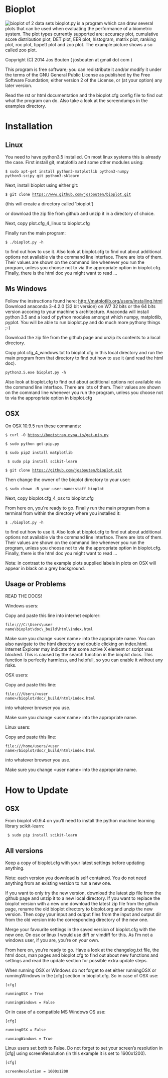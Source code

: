 Bioplot
=======

![bioplot of 2 data sets](https://github.com/josbouten/bioplot/blob/master/examples/showcase_zoo_plot.png "bioplot of 2 data sets")
bioplot.py is a program which can draw several plots that can be used
when evaluating the performance of a biometric system. 
The plot types currently supported are:
accuracy plot, cumulative score distribution plot, DET plot, EER plot, histogram, matrix plot,
ranking plot, roc plot, tippett plot and zoo plot.
The example picture shows a so called zoo plot.
 
Copyright (C) 2014 Jos Bouten ( josbouten at gmail dot com )

This program is free software; you can redistribute it and/or modify
it under the terms of the GNU General Public License as published by
the Free Software Foundation; either version 2 of the License, or
(at your option) any later version.

Read the rst or html documentation and the bioplot.cfg config file to find out what the program can do.
Also take a look at the screendumps in the examples directory.

Installation
============

Linux
-----
You need to have python3.5 installed. On most linux systems this is already the case.
First install git, matplotlib and some other modules using:

<code>$ sudo apt-get install python3-matplotlib python3-numpy python3-scipy git python3-sklearn</code>

Next, install bioplot using either git:

<code>$ git clone https://www.github.com/josbouten/bioplot.git</code>

(this will create a directory called 'bioplot')

or download the zip file from github and unzip it in a directory of choice.

Next, copy plot.cfg_4_linux to bioplot.cfg

Finally run the main program: 

<code>$ ./bioplot.py -h</code>

to find out how to use it.
Also look at bioplot.cfg to find out about additional options not available
via the command line interface. There are lots of them.  Their values are shown on the
command line whenever you run the program, unless you choose not to via the appropriate
option in bioplot.cfg. Finally, there is the html doc you might want to read ...

Ms Windows
----------
Follow the instructions found here: http://matplotlib.org/users/installing.html
Download anaconda 3-4.2.0 (32 bit version) on W7 32 bits or the 64 bits version accoring to your machine's architecture.
Anaconda will install python 3.5 and a load of python modules amongst which numpy, matplotlib, pyplot.
You will be able to run bioplot.py and do much more pythony things ;-)

Download the zip file from the github page and unzip its contents to a local directory.

Copy plot.cfg_4_windows.txt to bioplot.cfg in this local directory and run the main 
program from that directory to find out how to use it (and read the html doc).


<code>python3.5.exe bioplot.py -h</code>

Also look at bioplot.cfg to find out about additional options not available
via the command line interface. There are lots of them. Their values are shown on the
command line whenever you run the program, unless you choose not to via the appropriate
option in bioplot.cfg

OSX
---
On OSX 10.9.5 run these commands:

<code>$ curl -O https://bootstrap.pypa.io/get-pip.py</code>

<code>$ sudo python get-pip.py</code>

<code>$ sudo pip2 install matplotlib</code>

<code> $ sudo pip install scikit-learn </code>

<code>$ git clone https://github.com/josbouten/bioplot.git</code>

Then change the owner of the bioplot directory to your user:

<code>$ sudo chown -R your-user-name:staff bioplot</code>

Next, copy bioplot.cfg_4_osx to bioplot.cfg

From here on, you're ready to go.
Finally run the main program from a terminal from within the directory where you installed it: 

<code>$ ./bioplot.py -h</code>

to find out how to use it.
Also look at bioplot.cfg to find out about additional options not available
via the command line interface.  There are lots of them.  Their values are shown on the
command line whenever you run the program, unless you choose not to via the appropriate
option in bioplot.cfg. Finally, there is the html doc you might want to read ...
   
Note: in contrast to the example plots supplied labels in plots on OSX will appear in
black on a grey background.

Usage or Problems
-----------------
READ THE DOCS!

Windows users:

Copy and paste this line into internet explorer:

<code>file:///C:\Users\user name\bioplot\doc\\_build\html\index.html</code>

Make sure you change \<user name\> into the appropriate name.
You can also navigate to the html directory and double clicking on index.html.
Internet Explorer may indicate that some active X element or script was blocked.
This is caused by the search function in the bioplot docs. This function is perfectly 
harmless, and helpfull, so you can enable it without any risks.

OSX users:

Copy and paste this line:

<code>file:///Users/\<user name\>/bioplot/doc/\_build/html/index.html</code>

into whatever browser you use.

Make sure you change \<user name\> into the appropriate name.

Linux users:

Copy and paste this line:

<code>file:///home/users/\<user name\>/bioplot/doc/\_build/html/index.html</code>

into whatever browser you use.

Make sure you change \<user name\> into the appropriate name.

How to Update
=============

OSX
---
From bioplot v0.9.4 on you’ll need to install the python machine learning library scikit-learn:

<code> $ sudo pip install scikit-learn </code>

All versions
------------
Keep a copy of bioplot.cfg with your latest settings before updating anything.

Note: each version you download is self contained. You do not need anything from an existing version to run a new one.

If you want to only try the new version, download the latest zip file from the github page and unzip it to a new local
directory. If you want to replace the bioplot version with a new one download the latest zip file from the github page,
rename the old bioplot directory to bioplot.org and unzip the new version. Then copy your input and output files from
the input and output dir from the old version into the corresponding directory of the new one.

Merge your favourite settings in the saved version of bioplot.cfg with the new one. On osx or linux I would use diff or
vimdiff for this. As I’m not a windows user, if you are, you’re on your own.

From here on, you’re ready to go. Have a look at the changelog.txt file, the html docs, man pages and bioplot.cfg to
find out about new functions and settings and read the update section for possible extra update steps.

When running OSX or Windows do not forget to set either runningOSX or runningWindows in the [cfg] section in
bioplot.cfg. So in case of OSX use:

<code>[cfg]</code>

<code>runningOSX = True</code>

<code>runningWindows = False</code>

Or in case of a compatible MS Windows OS use:

<code>[cfg]</code>

<code>runningOSX = False</code>

<code>runningWindows = True</code>

Linux users set both to False. Do not forget to set your screen’s resolution in [cfg] using screenResolution (in this example it is set to 1600x1200).

<code>[cfg]</code>

<code>screenResolution = 1600x1200</code>

